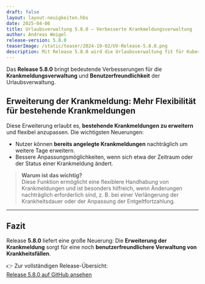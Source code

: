 ```yaml
---
draft: false
layout: layout-neuigkeiten.hbs
date: 2025-04-06
title: Urlaubsverwaltung 5.8.0 – Verbesserte Krankmeldungsverwaltung
author: Andreas Weigel
release-version: 5.8.0
teaserImage: /static/teaser/2024-10-02/UV-Release-5.8.0.png
description: Mit Release 5.8.0 wird die Urlaubsverwaltung fit für Kubernetes 1.19 und höher. Zudem gibt es eine Erweiterung bei den Krankmeldungen für mehr Flexibilität.
---
```


Das **Release 5.8.0** bringt bedeutende Verbesserungen für die **Krankmeldungsverwaltung** und **Benutzerfreundlichkeit** der Urlaubsverwaltung.

<!-- more -->

## Erweiterung der Krankmeldung: Mehr Flexibilität für bestehende Krankmeldungen

Diese Erweiterung erlaubt es, **bestehende Krankmeldungen zu erweitern** und flexibel anzupassen. Die wichtigsten Neuerungen:

- Nutzer können **bereits angelegte Krankmeldungen** nachträglich um weitere Tage erweitern.
- Bessere Anpassungsmöglichkeiten, wenn sich etwa der Zeitraum oder der Status einer Krankmeldung ändert.

> **Warum ist das wichtig?**  
> Diese Funktion ermöglicht eine flexiblere Handhabung von Krankmeldungen und ist besonders hilfreich, wenn Änderungen nachträglich erforderlich sind, z. B. bei einer Verlängerung der Krankheitsdauer oder der Anpassung der Entgeltfortzahlung.

---

## Fazit

Release **5.8.0** liefert eine große Neuerung: Die **Erweiterung der Krankmeldung** sorgt für eine noch **benutzerfreundlichere Verwaltung von Krankheitsfällen**.

👉 Zur vollständigen Release-Übersicht:  
[Release 5.8.0 auf GitHub ansehen](https://github.com/urlaubsverwaltung/urlaubsverwaltung/releases/tag/urlaubsverwaltung-5.8.0)
